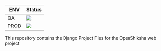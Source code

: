 
| ENV | Status |
| --- | --- |
| QA | ![](https://github.com/openshiksha/openshiksha/workflows/CI/CD%20Pipeline/badge.svg?branch=qa) |
| PROD | ![](https://github.com/openshiksha/openshiksha/workflows/CI/CD%20Pipeline/badge.svg?branch=prod) |

This repository contains the Django Project Files for the OpenShiksha web project
